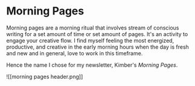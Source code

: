 # Morning Pages

Morning pages are a morning ritual that involves stream of conscious writing for a set amount of time or set amount of pages. It's an activity to engage your creative flow. I find myself feeling the most energized, productive, and creative in the early morning hours when the day is fresh and new and in general, love to work in this timeframe. 

Hence the name I chose for my newsletter, Kimber's *Morning Pages*.

![[morning pages header.png]]

